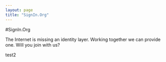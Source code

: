```yaml
---
layout: page
title: "SignIn.Org"
---
```


#SignIn.Org

The Internet is missing an identity layer. Working together we can provide one. Will you join with us?

test2
